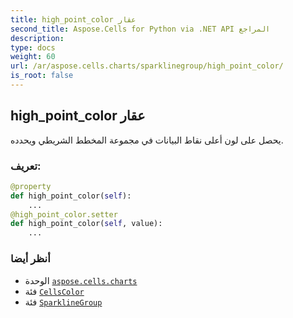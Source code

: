 ```yaml
---
title: high_point_color عقار
second_title: Aspose.Cells for Python via .NET API المراجع
description:
type: docs
weight: 60
url: /ar/aspose.cells.charts/sparklinegroup/high_point_color/
is_root: false
---
```

##  high_point_color عقار

يحصل على لون أعلى نقاط البيانات في مجموعة المخطط الشريطي ويحدده.
###  تعريف:
```python
@property
def high_point_color(self):
    ...
@high_point_color.setter
def high_point_color(self, value):
    ...
```

###  أنظر أيضا
* الوحدة [`aspose.cells.charts`](../../)
* فئة [`CellsColor`](/cells/python-net/ar/aspose.cells/cellscolor)
* فئة [`SparklineGroup`](/cells/python-net/ar/aspose.cells.charts/sparklinegroup)
